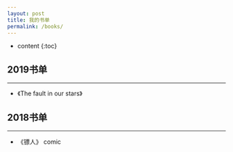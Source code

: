 ```yaml
---
layout: post
title: 我的书单
permalink: /books/
---
```


* content
{:toc}

## 2019书单
----------------

* 《The fault in our stars》

2018书单
-----------------------------------------------------------------

---

+ 《镖人》 comic
